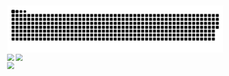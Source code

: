 <picture>
  <source media="(prefers-color-scheme: dark)" srcset="https://raw.githubusercontent.com/lxfriday/lxfriday/output/github-contribution-grid-snake-dark.svg">
  <source media="(prefers-color-scheme: light)" srcset="https://raw.githubusercontent.com/lxfriday/lxfriday/output/github-contribution-grid-snake.svg">
  <img alt="github contribution grid snake animation" src="https://raw.githubusercontent.com/lxfriday/lxfriday/output/github-contribution-grid-snake.svg">
</picture>
<div media="(prefers-color-scheme: light)“ align="center"> <img height="137px" src="https://github-readme-stats.vercel.app/api?username=sun0225SUN&hide_title=true&hide_border=true&border_radius=10&show_icons=trueline_height=21&locale=cn&text_color=#FFFFFFicon_color=000&bg_color=696969&theme=onedark"><align="center"> <img height="137px" src="https://github-readme-stats.vercel.app/api?username=sun0225SUN&hide_title=true&hide_border=true&border_radius=10&show_icons=trueline_height=21&text_color=#FFFFFFicon_color=000&bg_color=#696969&theme=onedark" /> </div>
<div media="(prefers-color-scheme: light)” align="center"> <img src="https://github-readme-stats.vercel.app/api/top-langs/?username=sun0225SUN&hide_title=true&hide_border=true&layout=compact&border_radius=10&langs_count=6&text_color=000&icon_color=fff&bg_color=#696969&theme=graywhite" /> </div>
